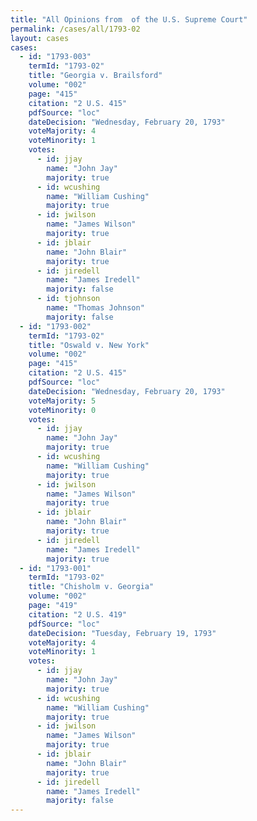 ```yaml
---
title: "All Opinions from  of the U.S. Supreme Court"
permalink: /cases/all/1793-02
layout: cases
cases:
  - id: "1793-003"
    termId: "1793-02"
    title: "Georgia v. Brailsford"
    volume: "002"
    page: "415"
    citation: "2 U.S. 415"
    pdfSource: "loc"
    dateDecision: "Wednesday, February 20, 1793"
    voteMajority: 4
    voteMinority: 1
    votes:
      - id: jjay
        name: "John Jay"
        majority: true
      - id: wcushing
        name: "William Cushing"
        majority: true
      - id: jwilson
        name: "James Wilson"
        majority: true
      - id: jblair
        name: "John Blair"
        majority: true
      - id: jiredell
        name: "James Iredell"
        majority: false
      - id: tjohnson
        name: "Thomas Johnson"
        majority: false
  - id: "1793-002"
    termId: "1793-02"
    title: "Oswald v. New York"
    volume: "002"
    page: "415"
    citation: "2 U.S. 415"
    pdfSource: "loc"
    dateDecision: "Wednesday, February 20, 1793"
    voteMajority: 5
    voteMinority: 0
    votes:
      - id: jjay
        name: "John Jay"
        majority: true
      - id: wcushing
        name: "William Cushing"
        majority: true
      - id: jwilson
        name: "James Wilson"
        majority: true
      - id: jblair
        name: "John Blair"
        majority: true
      - id: jiredell
        name: "James Iredell"
        majority: true
  - id: "1793-001"
    termId: "1793-02"
    title: "Chisholm v. Georgia"
    volume: "002"
    page: "419"
    citation: "2 U.S. 419"
    pdfSource: "loc"
    dateDecision: "Tuesday, February 19, 1793"
    voteMajority: 4
    voteMinority: 1
    votes:
      - id: jjay
        name: "John Jay"
        majority: true
      - id: wcushing
        name: "William Cushing"
        majority: true
      - id: jwilson
        name: "James Wilson"
        majority: true
      - id: jblair
        name: "John Blair"
        majority: true
      - id: jiredell
        name: "James Iredell"
        majority: false
---
```

